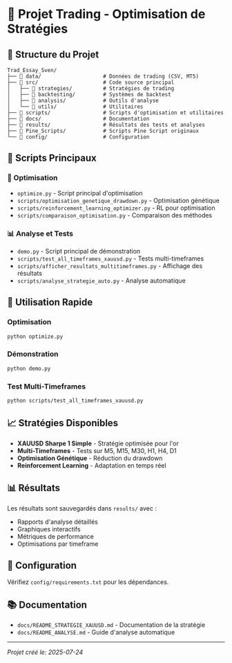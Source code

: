 # 🚀 Projet Trading - Optimisation de Stratégies

## 📁 Structure du Projet

```
Trad_Essay_Sven/
├── 📂 data/                    # Données de trading (CSV, MT5)
├── 📂 src/                     # Code source principal
│   ├── 📂 strategies/          # Stratégies de trading
│   ├── 📂 backtesting/         # Systèmes de backtest
│   ├── 📂 analysis/            # Outils d'analyse
│   └── 📂 utils/               # Utilitaires
├── 📂 scripts/                 # Scripts d'optimisation et utilitaires
├── 📂 docs/                    # Documentation
├── 📂 results/                 # Résultats des tests et analyses
├── 📂 Pine_Scripts/            # Scripts Pine Script originaux
└── 📂 config/                  # Configuration
```

## 🎯 Scripts Principaux

### 🧬 Optimisation
- `optimize.py` - Script principal d'optimisation
- `scripts/optimisation_genetique_drawdown.py` - Optimisation génétique
- `scripts/reinforcement_learning_optimizer.py` - RL pour optimisation
- `scripts/comparaison_optimisation.py` - Comparaison des méthodes

### 📊 Analyse et Tests
- `demo.py` - Script principal de démonstration
- `scripts/test_all_timeframes_xauusd.py` - Tests multi-timeframes
- `scripts/afficher_resultats_multitimeframes.py` - Affichage des résultats
- `scripts/analyse_strategie_auto.py` - Analyse automatique

## 🚀 Utilisation Rapide

### Optimisation
```bash
python optimize.py
```

### Démonstration
```bash
python demo.py
```

### Test Multi-Timeframes
```bash
python scripts/test_all_timeframes_xauusd.py
```

## 📈 Stratégies Disponibles

- **XAUUSD Sharpe 1 Simple** - Stratégie optimisée pour l'or
- **Multi-Timeframes** - Tests sur M5, M15, M30, H1, H4, D1
- **Optimisation Génétique** - Réduction du drawdown
- **Reinforcement Learning** - Adaptation en temps réel

## 📊 Résultats

Les résultats sont sauvegardés dans `results/` avec :
- Rapports d'analyse détaillés
- Graphiques interactifs
- Métriques de performance
- Optimisations par timeframe

## 🔧 Configuration

Vérifiez `config/requirements.txt` pour les dépendances.

## 📚 Documentation

- `docs/README_STRATEGIE_XAUUSD.md` - Documentation de la stratégie
- `docs/README_ANALYSE.md` - Guide d'analyse automatique

---
*Projet créé le: 2025-07-24*
